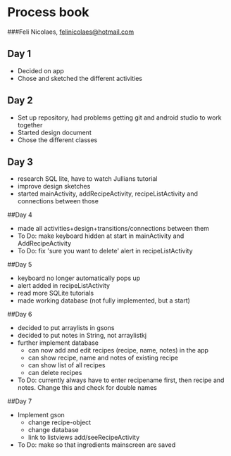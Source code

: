 # Process book
###Feli Nicolaes, felinicolaes@hotmail.com

## Day 1
- Decided on app
- Chose and sketched the different activities

## Day 2
- Set up repository, had problems getting git and android studio to work together
- Started design document
- Chose the different classes

## Day 3
- research SQL lite, have to watch Jullians tutorial
- improve design sketches
- started mainActivity, addRecipeActivity, recipeListActivity and connections between those

##Day 4
- made all activities+design+transitions/connections between them
- To Do: make keyboard hidden at start in mainActivity and AddRecipeActivity
- To Do: fix 'sure you want to delete' alert in recipeListActivity

##Day 5
- keyboard no longer automatically pops up
- alert added in recipeListActivity
- read more SQLite tutorials
- made working database (not fully implemented, but a start)

##Day 6
- decided to put arraylists in gsons
- decided to put notes in String, not arraylistkj
- further implement database
    - can now add and edit recipes (recipe, name, notes) in the app
    - can show recipe, name and notes of existing recipe
    - can show list of all recipes
    - can delete recipes
- To Do: currently always have to enter recipename first, then recipe and notes. Change this and check for double names

##Day 7
- Implement gson
    - change recipe-object
    - change database
    - link to listviews add/seeRecipeActivity
- To Do: make so that ingredients mainscreen are saved